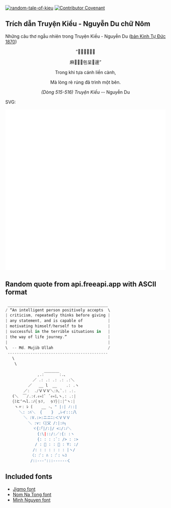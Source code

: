 [![random-tale-of-kieu](https://github.com/huuquyet/random-tale-of-kieu/actions/workflows/random-tale-of-kieu.yml/badge.svg)](https://github.com/huuquyet/random-tale-of-kieu/actions/workflows/random-tale-of-kieu.yml)
[![Contributor Covenant](https://img.shields.io/badge/Contributor%20Covenant-2.1-4baaaa.svg)](.github/CODE_OF_CONDUCT.md "Contributor Covenant 2.1")

## Trích dẫn Truyện Kiều - Nguyễn Du chữ Nôm

Những câu thơ ngẫu nhiên trong Truyện Kiều - Nguyễn Du ([bản Kinh Tự Đức 1870](https://vi.wikisource.org/wiki/Truy%E1%BB%87n_Ki%E1%BB%81u_(b%E1%BA%A3n_Kinh_T%E1%BB%B1_%C4%90%E1%BB%A9c_1870)))

<div align="center">
<!-- START_KIEU -->
      <p class="nom">“𥪝欺𢭸𦑃連梗</p>
      <p class="nom">麻𢚸𥜤󰠹㐌呈󰜋邊”</p>
      <p class="quocngu">Trong khi tựa cánh liền cành,</p>
      <p class="quocngu">Mà lòng rẻ rúng đã trình một bên.</p>
      <p class="author"><i>(Dòng 515-516) Truyện Kiều</i> -- Nguyễn Du</p>
<!-- END_KIEU -->
</div>

SVG:

<div align="center">
  <img src="./assets/random-kieu.svg" alt="The Tale of Kieu - Nguyen Du">
</div>

## Random quote from api.freeapi.app with ASCII format

<!-- START_QUOTE -->
```rust
 ____________________________________________
/ “An intelligent person positively accepts  \
| criticism, repeatedly thinks before giving |
| any statement, and is capable of           |
| motivating himself/herself to be           |
| successful in the terrible situations in   |
| the way of life journey.”                  |
|                                            |
\  -- Md. Mujib Ullah                        /
 --------------------------------------------
   \
    \
 
              ,.:￣￣￣￣:.､
            ／ .: .: .: .: .:＼
          ／   __ l  __    .: .ヽ
        ／:  ./ＶＶＶ＼:ﾄ､`.: .:.
   (＼  ￣/.:ｲ.ｨ=ﾐ` ´ｨ=ﾐ､ヽ,: .:|
   {ﾐと^ヘl.:ﾉ{ぅｿ,  ぅｿ}|:|^ヽ:|
    ヽ〃: ﾚ｛    __ -､ " |:| ﾉ::|
      ＼: :ﾊ＼  {    }  ,ﾚイ:::八
        ＼ :V.:>:ニニﾆ:＜ＶＶＶ
          ＼ :v:〈|父 /:|:ﾊ┐
            ヾ{:｢|/:|/ <:/:ﾉ＼
              {:\|::/:／:{: :ヽ
              {: : : :`: /> : :>
             / : ﾟ : : ﾟ : Y: :/
            /: : : : : : : |ヽ/
           〈: :ﾟ: ﾊ : :ﾟ: ∟ｺ
           /::---':::------く 
```
<!-- END_QUOTE -->

## Included fonts

- [Jigmo font](https://github.com/kamichikoichi/jigmo)
- [Nom Na Tong font](https://github.com/nomfoundation/font)
- [Minh Nguyen font](https://github.com/TKYKmori/Minh-Nguyen)
